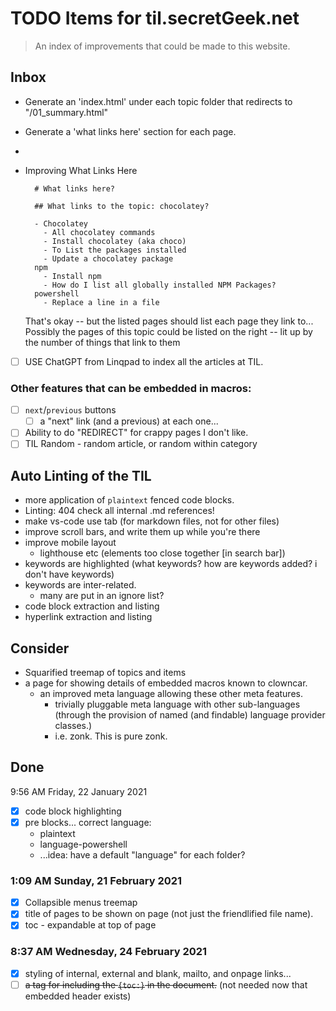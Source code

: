 ﻿# TODO Items for til.secretGeek.net

> An index of improvements that could be made to this website.

## Inbox

- Generate an 'index.html' under each topic folder that redirects to "/01_summary.html"
- Generate a 'what links here' section for each page.
-


- Improving  What Links Here

		# What links here?

		## What links to the topic: chocolatey?

		- Chocolatey
		  - All chocolatey commands
		  - Install chocolatey (aka choco)
		  - To List the packages installed
		  - Update a chocolatey package
		npm
		  - Install npm
		  - How do I list all globally installed NPM Packages?
		powershell
		  - Replace a line in a file

	That's okay -- but the listed pages should list each page they link to...
	Possibly the pages of this topic could be listed on the right -- lit up by the number of things that link to them

- [ ] USE ChatGPT from Linqpad to index all the articles at TIL.


### Other features that can be embedded in macros:

- [ ] `next`/`previous` buttons
	- [ ] a "next" link (and a previous) at each one...
- [ ] Ability to do "REDIRECT" for crappy pages I don't like.
- [ ] TIL Random - random article, or random within category

## Auto Linting of the TIL

- more application of `plaintext` fenced code blocks.
- Linting: 404 check all internal .md references!
- make vs-code use tab (for markdown files, not for other files)
- improve scroll bars, and write them up while you're there
- improve mobile layout
	- lighthouse etc (elements too close together [in search bar])
- keywords are highlighted (what keywords? how are keywords added? i don't have keywords)
- keywords are inter-related.
	- many are put in an ignore list?
- code block extraction and listing
- hyperlink extraction and listing

## Consider

- Squarified treemap of topics and items
- a page for showing details of embedded macros known to clowncar.
	- an improved meta language allowing these other meta features.
		- trivially pluggable meta language with other sub-languages (through the provision of named (and findable) language provider classes.)
		- i.e. zonk. This is pure zonk.

## Done

9:56 AM Friday, 22 January 2021

- [x] code block highlighting
- [x] pre blocks... correct language:
	- plaintext
	- language-powershell
	- ...idea: have a default "language" for each folder?

### 1:09 AM Sunday, 21 February 2021

- [x] Collapsible menus treemap
- [x] title of pages to be shown on page (not just the friendlified file name).
- [x] toc - expandable at top of page

### 8:37 AM Wednesday, 24 February 2021

- [x] styling of internal, external and blank, mailto, and onpage links...
- [ ] ~~a tag for including the `{toc:}` in the document.~~ (not needed now that embedded header exists)
